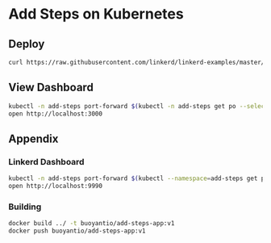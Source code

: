 # Add Steps on Kubernetes

## Deploy

```bash
curl https://raw.githubusercontent.com/linkerd/linkerd-examples/master/add-steps/k8s/add-steps.yml | kubectl apply -f -
```

## View Dashboard

```bash
kubectl -n add-steps port-forward $(kubectl -n add-steps get po --selector=app=grafana -o jsonpath='{.items[*].metadata.name}') 3000:3000
open http://localhost:3000
```

## Appendix

### Linkerd Dashboard

```bash
kubectl -n add-steps port-forward $(kubectl --namespace=add-steps get po --selector=app=l5d -o jsonpath='{.items[*].metadata.name}') 9990:9990
open http://localhost:9990
```

### Building

```bash
docker build ../ -t buoyantio/add-steps-app:v1
docker push buoyantio/add-steps-app:v1
```
